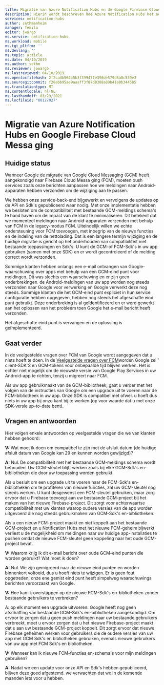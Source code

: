 ```yaml
---
title: Migratie van Azure Notification Hubs en de Google Firebase Cloud Messa ging (FCM)
description: Hierin wordt beschreven hoe Azure Notification Hubs het adres van de Google GCM naar FCM-migratie.
services: notification-hubs
author: sethmanheim
manager: femila
editor: jwargo
ms.service: notification-hubs
ms.workload: mobile
ms.tgt_pltfrm: ''
ms.devlang: ''
ms.topic: article
ms.date: 04/10/2019
ms.author: sethm
ms.reviewer: jowargo
ms.lastreviewed: 04/10/2019
ms.openlocfilehash: 2f2ca4b56445b3f399477e396de579d8a8c539e3
ms.sourcegitcommit: f28ebb95ae9aaaff3f87d8388a09b41e0b3445b5
ms.translationtype: MT
ms.contentlocale: nl-NL
ms.lasthandoff: 03/29/2021
ms.locfileid: "80127027"
---
```

# <a name="azure-notification-hubs-and-google-firebase-cloud-messaging-migration"></a>Migratie van Azure Notification Hubs en Google Firebase Cloud Messa ging

## <a name="current-state"></a>Huidige status

Wanneer Google de migratie van Google Cloud Messaging (GCM) heeft aangekondigd naar Firebase Cloud Messa ging (FCM), moeten push services zoals onze berichten aanpassen hoe we meldingen naar Android-apparaten hebben verzonden om de wijziging aan te passen.

We hebben onze service-back-end bijgewerkt en vervolgens de updates op de API en Sdk's gepubliceerd waar nodig. Met onze implementatie hebben we besloten om de compatibiliteit met bestaande GCM-meldings schema's te hand haven om de impact van de klant te minimaliseren. Dit betekent dat we momenteel meldingen naar Android-apparaten verzenden met behulp van FCM in de legacy-modus FCM. Uiteindelijk willen we echte ondersteuning voor FCM toevoegen, met inbegrip van de nieuwe functies en de indeling van de nettolading. Dat is een langere termijn wijziging en de huidige migratie is gericht op het onderhouden van compatibiliteit met bestaande toepassingen en Sdk's. U kunt de GCM-of FCM-Sdk's in uw app gebruiken (samen met onze SDK) en er wordt gecontroleerd of de melding correct wordt verzonden.

Sommige klanten hebben onlangs een e-mail ontvangen van Google-waarschuwing over apps met behulp van een GCM-eind punt voor meldingen. Dit was slechts een waarschuwing en er zijn geen onderbrekingen. de Android-meldingen van uw app worden nog steeds verzonden naar Google voor verwerking en Google verwerkt deze nog steeds. Sommige klanten die het GCM-eind punt expliciet in hun service configuratie hebben opgegeven, hebben nog steeds het afgeschafte eind punt gebruikt. Deze onderbreking is al geïdentificeerd en er werd gewerkt aan het oplossen van het probleem toen Google het e-mail bericht heeft verzonden.

Het afgeschafte eind punt is vervangen en de oplossing is geïmplementeerd.

## <a name="going-forward"></a>Gaat verder

In de veelgestelde vragen over FCM van Google wordt aangegeven dat u niets hoeft te doen. In de [Veelgestelde vragen over FCM](https://developers.google.com/cloud-messaging/faq)worden Google zei ' client-SDK'S en GCM-tokens voor onbepaalde tijd blijven werken. Het is echter niet mogelijk om de nieuwste versie van Google Play Services in uw Android-app te richten, tenzij u migreert naar FCM.

Als uw app gebruikmaakt van de GCM-bibliotheek, gaat u verder met het volgen van de instructies van Google om een upgrade uit te voeren naar de FCM-bibliotheek in uw app. Onze SDK is compatibel met ofwel. u hoeft dus niets in uw app bij onze kant bij te werken (op voor waarde dat u met onze SDK-versie up-to-date bent).

## <a name="questions-and-answers"></a>Vragen en antwoorden

Hier volgen enkele antwoorden op veelgestelde vragen die we van klanten hebben gehoord:

**V:** Wat moet ik doen om compatibel te zijn met de afsluit datum (de huidige afsluit datum van Google kan 29 en kunnen worden gewijzigd)?

**A:** Nul. De compatibiliteit met het bestaande GCM-meldings schema wordt behouden. Uw GCM-sleutel blijft werken zoals bij elke GCM-Sdk's en-bibliotheken die door uw toepassing worden gebruikt.

Als u besluit om een upgrade uit te voeren naar de FCM-Sdk's en-bibliotheken om te profiteren van nieuwe functies, zal uw GCM-sleutel nog steeds werken. U kunt desgewenst een FCM-sleutel gebruiken, maar zorg ervoor dat u Firebase toevoegt aan uw bestaande GCM-project bij het maken van het nieuwe Firebase-project. Dit zorgt voor achterwaartse compatibiliteit met uw klanten waarop oudere versies van de app worden uitgevoerd die nog steeds gebruikmaken van GCM-Sdk's en-bibliotheken.

Als u een nieuw FCM-project maakt en niet koppelt aan het bestaande GCM-project en u Notification Hubs met het nieuwe FCM-geheim bijwerkt, verliest u de mogelijkheid om meldingen naar uw huidige app-installaties te pushen omdat de nieuwe FCM-sleutel geen koppeling naar het oude GCM-project bevat.

**V:** Waarom krijg ik dit e-mail bericht over oude GCM-eind punten die worden gebruikt? Wat moet ik doen?

**A:** Nul. We zijn gemigreerd naar de nieuwe eind punten en worden binnenkort voltooid, dus u hoeft niets te wijzigen. Er is geen fout opgetreden, onze ene gemist eind punt heeft simpelweg waarschuwings berichten veroorzaakt van Google.

**V:** Hoe kan ik overstappen op de nieuwe FCM-Sdk's en-bibliotheken zonder bestaande gebruikers te verbreken?

A: op elk moment een upgrade uitvoeren. Google heeft nog geen afschaffing van bestaande GCM-Sdk's en-bibliotheken aangekondigd. Om ervoor te zorgen dat u geen push meldingen naar uw bestaande gebruikers verbreekt, moet u ervoor zorgen dat u het nieuwe Firebase-project maakt dat u aan uw bestaande GCM-project koppelt. Dit zorgt ervoor dat nieuwe Firebase geheimen werken voor gebruikers die de oudere versies van uw app met GCM Sdk's en bibliotheken gebruiken, evenals nieuwe gebruikers van uw app met FCM Sdk's en bibliotheken.

**V:** Wanneer kan ik nieuwe FCM-functies en-schema's voor mijn meldingen gebruiken?

**A:** Nadat we een update voor onze API en Sdk's hebben gepubliceerd, blijven deze goed afgestemd. we verwachten dat we in de komende maanden iets voor u hebben.
